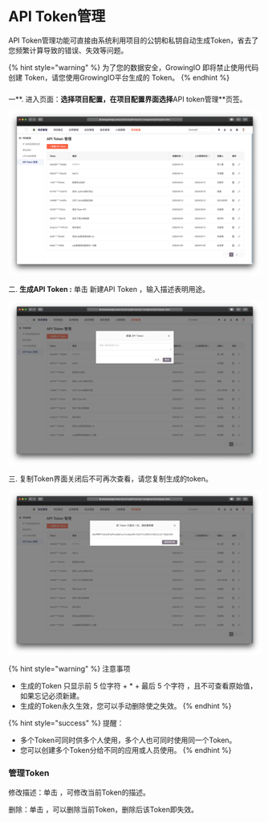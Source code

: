 # API Token管理

API Token管理功能可直接由系统利用项目的公钥和私钥自动生成Token，省去了您频繁计算导致的错误、失效等问题。



{% hint style="warning" %}
为了您的数据安全，GrowingIO 即将禁止使用代码创建 Token，请您使用GrowingIO平台生成的 Token。
{% endhint %}

### 

一**. 进入页面：**选择项目配置，在项目配置界面选择**API token管理**页签。

![](../../../.gitbook/assets/ying-mu-jie-tu-20200418-xia-wu-3.10.54.png)

二. **生成API Token :**  单击 新建API Token ，输入描述表明用途。

![](../../../.gitbook/assets/ying-mu-jie-tu-20200418-xia-wu-3.14.20.png)





三. 复制Token界面关闭后不可再次查看，请您复制生成的token。

![](../../../.gitbook/assets/ying-mu-jie-tu-20200418-xia-wu-3.10.49.png)

{% hint style="warning" %}
注意事项

* 生成的Token 只显示前 5 位字符 + \* + 最后 5 个字符 ，且不可查看原始值，如果忘记必须新建。
* 生成的Token永久生效，您可以手动删除使之失效。
{% endhint %}

{% hint style="success" %}
提醒：

* 多个Token可同时供多个人使用，多个人也可同时使用同一个Token。
* 您可以创建多个Token分给不同的应用或人员使用。
{% endhint %}

### 管理Token

修改描述：单击  ，可修改当前Token的描述。

删除：单击  ，可以删除当前Token，删除后该Token即失效。





